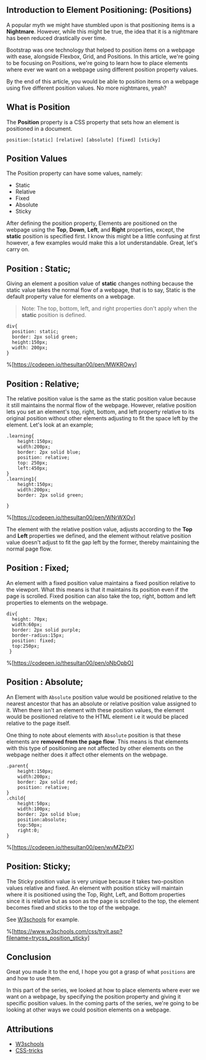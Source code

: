 ## Introduction to Element Positioning: (Positions)

A popular myth we might have stumbled upon is that positioning items is a **Nightmare**. However, while this might be true, the idea that it is a nightmare has been reduced drastically over time.

Bootstrap was one technology that helped to position items on a webpage with ease, alongside Flexbox, Grid, and Positions. In this article, we're going to be focusing on Positions, we're going to learn how to place elements where ever we want on a webpage using different position property values.

By the end of this article, you would be able to position items on a webpage using five different position values. No more nightmares, yeah?

## What is Position
The **Position** property is a CSS property that sets how an element is positioned in a document.
```
position:[static] [relative] [absolute] [fixed] [sticky]
```
## Position Values
The Position property can have some values, namely:
* Static
* Relative
* Fixed
* Absolute
* Sticky

After defining the position property, Elements are positioned on the webpage using the **Top**, **Down**, **Left**, and **Right** properties, except, the **static** position is specified first. I know this might be a little confusing at first however, a few examples would make this a lot understandable. Great, let's carry on.
## Position : Static;
Giving an element a position value of **static** changes nothing because the static value takes the normal flow of a webpage, that is to say, Static is the default property value for elements on a webpage.
> Note: The top, bottom, left, and right properties don't apply when the **static** position is defined.  

```
div{
  position: static;
  border: 2px solid green;
  height:150px;
  width: 200px;
}
```
%[https://codepen.io/thesultan00/pen/MWKROwy]

## Position : Relative;
The relative position value is the same as the static position value because it still maintains the normal flow of the webpage. However, relative position lets you set an element's top, right, bottom, and left property relative to its original position without other elements adjusting to fit the space left by the element. Let's look at an example;
```
.learning{
    height:150px;
    width:200px;
    border: 2px solid blue;
    position: relative;
    top: 250px;
    left:450px;
}
.learning1{
    height:150px;
    width:200px;
    border: 2px solid green;
    
}

```
%[https://codepen.io/thesultan00/pen/WNrWXOv]

The element with the relative position value, adjusts according to the **Top** and **Left** properties we defined, and the element without relative position value doesn't adjust to fit the gap left by the former, thereby maintaining the normal page flow.

## Position : Fixed;

An element with a fixed position value maintains a fixed position relative to the viewport. What this means is that it maintains its position even if the page is scrolled. Fixed position can also take the top, right, bottom and left properties to elements on the webpage.
```
div{
  height: 70px;
  width:60px;
  border: 2px solid purple;
  border-radius:15px;
  position: fixed;
  top:250px;
 }
```
%[https://codepen.io/thesultan00/pen/oNbOpbO]

## Position : Absolute;

An Element with `Absolute` position value would be positioned relative to the nearest ancestor that has an absolute or relative position value assigned to it. When there isn't an element with these position values, the element would be positioned relative to the HTML element i.e it would be placed relative to the page itself. 

One thing to note about elements with `Absolute` position is that these elements are **removed from the page flow**. This means is that elements with this type of positioning are not affected by other elements on the webpage neither does it affect other elements on the webpage.
```
.parent{
    height:150px;
    width:200px;
    border: 2px solid red;
    position: relative;
}
.child{
    height:50px;
    width:100px;
    border: 2px solid blue;
    position:absolute;
    top:50px;
    right:0;
}
```
%[https://codepen.io/thesultan00/pen/wvMZbPX]

## Position: Sticky;

The Sticky position value is very unique because it takes two-position values relative and fixed. An element with position sticky will maintain where it is positioned using the Top, Right, Left, and Bottom properties since it is relative but as soon as the page is scrolled to the top, the element becomes fixed and sticks to the top of the webpage.

See [ W3schools](https://www.w3schools.com/css/tryit.asp?filename=trycss_position_sticky) for example.

%[https://www.w3schools.com/css/tryit.asp?filename=trycss_position_sticky]

## Conclusion

Great you made it to the end, I hope you got a grasp of what `positions` are and how to use them.

In this part of the series, we looked at how to place elements where ever we want on a webpage, by specifying the position property and giving it specific position values. In the coming parts of the series, we're going to be looking at other ways we could position elements on a webpage.   
## Attributions
* [W3schools](https://www.w3schools.com/css/css_positioning.asp)
* [CSS-tricks](https://css-tricks.com/absolute-relative-fixed-positioining-how-do-they-differ/)